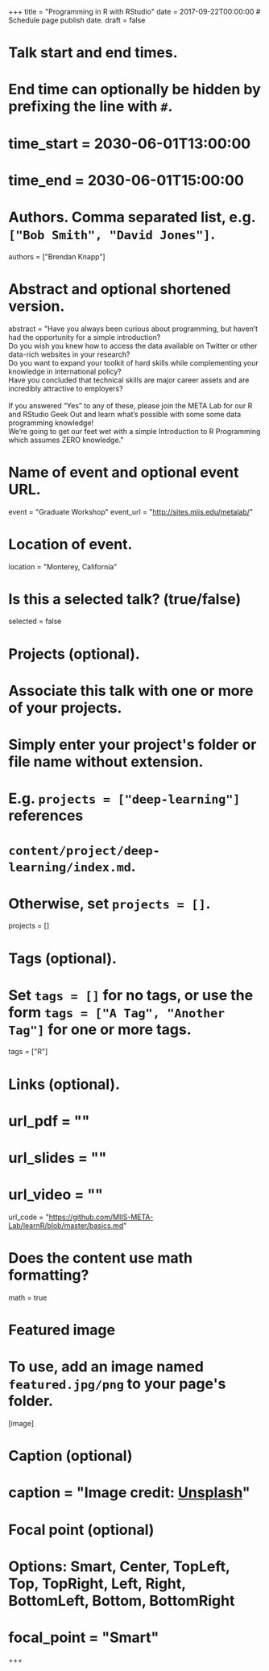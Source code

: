 +++
title = "Programming in R with RStudio"
date = 2017-09-22T00:00:00  # Schedule page publish date.
draft = false

# Talk start and end times.
#   End time can optionally be hidden by prefixing the line with `#`.
# time_start = 2030-06-01T13:00:00
# time_end = 2030-06-01T15:00:00

# Authors. Comma separated list, e.g. `["Bob Smith", "David Jones"]`.
authors = ["Brendan Knapp"]

# Abstract and optional shortened version.
abstract = "Have you always been curious about programming, but haven’t had the opportunity for a simple introduction?<br>Do you wish you knew how to access the data available on Twitter or other data-rich websites in your research?<br>Do you want to expand your toolkit of hard skills while complementing your knowledge in international policy?<br>Have you concluded that technical skills are major career assets and are incredibly attractive to employers?<br><br>If you answered “Yes” to any of these, please join the META Lab for our R and RStudio Geek Out and learn what’s possible with some some data programming knowledge!<br>We’re going to get our feet wet with a simple Introduction to R Programming which assumes ZERO knowledge."

# Name of event and optional event URL.
event = "Graduate Workshop"
event_url = "http://sites.miis.edu/metalab/"

# Location of event.
location = "Monterey, California"

# Is this a selected talk? (true/false)
selected = false

# Projects (optional).
#   Associate this talk with one or more of your projects.
#   Simply enter your project's folder or file name without extension.
#   E.g. `projects = ["deep-learning"]` references 
#   `content/project/deep-learning/index.md`.
#   Otherwise, set `projects = []`.
projects = []

# Tags (optional).
#   Set `tags = []` for no tags, or use the form `tags = ["A Tag", "Another Tag"]` for one or more tags.
tags = ["R"]

# Links (optional).
# url_pdf = ""
# url_slides = ""
# url_video = ""
url_code = "https://github.com/MIIS-META-Lab/learnR/blob/master/basics.md"

# Does the content use math formatting?
math = true

# Featured image
# To use, add an image named `featured.jpg/png` to your page's folder. 
[image]
  # Caption (optional)
  # caption = "Image credit: [**Unsplash**](https://unsplash.com/photos/bzdhc5b3Bxs)"

  # Focal point (optional)
  # Options: Smart, Center, TopLeft, Top, TopRight, Left, Right, BottomLeft, Bottom, BottomRight
  # focal_point = "Smart"
+++
